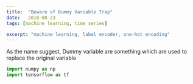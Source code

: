 ```yaml
---
title:  "Beware of Dummy Variable Trap"
date:   2018-08-23
tags: [machine learning, time series]

excerpt: "machine learning, label encoder, one-hot encoding"
---
```


As the name suggest, Dummy variable are something which are used to replace the 
original variable

``` python
import numpy as np
import tensorflow as tf
```